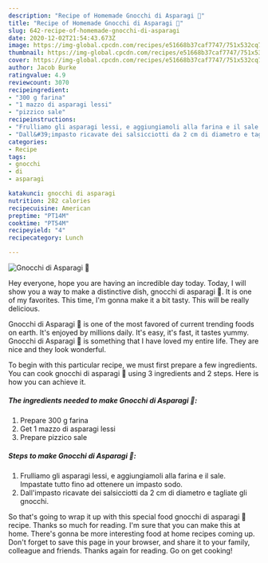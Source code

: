 ```yaml
---
description: "Recipe of Homemade Gnocchi di Asparagi 🍴"
title: "Recipe of Homemade Gnocchi di Asparagi 🍴"
slug: 642-recipe-of-homemade-gnocchi-di-asparagi
date: 2020-12-02T21:54:43.673Z
image: https://img-global.cpcdn.com/recipes/e51668b37caf7747/751x532cq70/gnocchi-di-asparagi-🍴-recipe-main-photo.jpg
thumbnail: https://img-global.cpcdn.com/recipes/e51668b37caf7747/751x532cq70/gnocchi-di-asparagi-🍴-recipe-main-photo.jpg
cover: https://img-global.cpcdn.com/recipes/e51668b37caf7747/751x532cq70/gnocchi-di-asparagi-🍴-recipe-main-photo.jpg
author: Jacob Burke
ratingvalue: 4.9
reviewcount: 3070
recipeingredient:
- "300 g farina"
- "1 mazzo di asparagi lessi"
- "pizzico sale"
recipeinstructions:
- "Frulliamo gli asparagi lessi, e aggiungiamoli alla farina e il sale. Impastate tutto fino ad ottenere un impasto sodo."
- "Dall&#39;impasto ricavate dei salsicciotti da 2 cm di diametro e tagliate gli gnocchi."
categories:
- Recipe
tags:
- gnocchi
- di
- asparagi

katakunci: gnocchi di asparagi 
nutrition: 282 calories
recipecuisine: American
preptime: "PT14M"
cooktime: "PT54M"
recipeyield: "4"
recipecategory: Lunch

---
```



![Gnocchi di Asparagi 🍴](https://img-global.cpcdn.com/recipes/e51668b37caf7747/751x532cq70/gnocchi-di-asparagi-🍴-recipe-main-photo.jpg)

Hey everyone, hope you are having an incredible day today. Today, I will show you a way to make a distinctive dish, gnocchi di asparagi 🍴. It is one of my favorites. This time, I'm gonna make it a bit tasty. This will be really delicious.

Gnocchi di Asparagi 🍴 is one of the most favored of current trending foods on earth. It's enjoyed by millions daily. It's easy, it's fast, it tastes yummy. Gnocchi di Asparagi 🍴 is something that I have loved my entire life. They are nice and they look wonderful.




To begin with this particular recipe, we must first prepare a few ingredients. You can cook gnocchi di asparagi 🍴 using 3 ingredients and 2 steps. Here is how you can achieve it.

<!--inarticleads1-->

##### The ingredients needed to make Gnocchi di Asparagi 🍴:

1. Prepare 300 g farina
1. Get 1 mazzo di asparagi lessi
1. Prepare pizzico sale




<!--inarticleads2-->

##### Steps to make Gnocchi di Asparagi 🍴:

1. Frulliamo gli asparagi lessi, e aggiungiamoli alla farina e il sale. Impastate tutto fino ad ottenere un impasto sodo.
1. Dall&#39;impasto ricavate dei salsicciotti da 2 cm di diametro e tagliate gli gnocchi.




So that's going to wrap it up with this special food gnocchi di asparagi 🍴 recipe. Thanks so much for reading. I'm sure that you can make this at home. There's gonna be more interesting food at home recipes coming up. Don't forget to save this page in your browser, and share it to your family, colleague and friends. Thanks again for reading. Go on get cooking!
